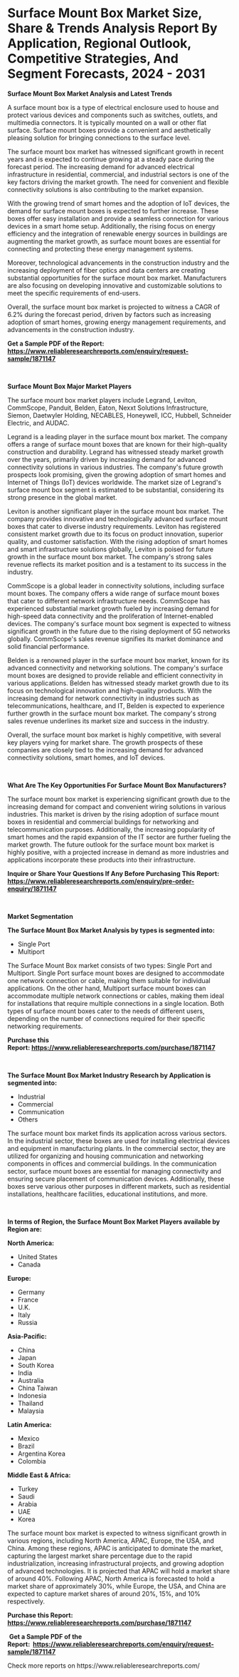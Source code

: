 <p><h1>Surface Mount Box Market Size, Share & Trends Analysis Report By Application, Regional Outlook, Competitive Strategies, And Segment Forecasts, 2024 - 2031</h1></p><p><strong>Surface Mount Box Market Analysis and Latest Trends</strong></p>
<p><p>A surface mount box is a type of electrical enclosure used to house and protect various devices and components such as switches, outlets, and multimedia connectors. It is typically mounted on a wall or other flat surface. Surface mount boxes provide a convenient and aesthetically pleasing solution for bringing connections to the surface level.</p><p>The surface mount box market has witnessed significant growth in recent years and is expected to continue growing at a steady pace during the forecast period. The increasing demand for advanced electrical infrastructure in residential, commercial, and industrial sectors is one of the key factors driving the market growth. The need for convenient and flexible connectivity solutions is also contributing to the market expansion.</p><p>With the growing trend of smart homes and the adoption of IoT devices, the demand for surface mount boxes is expected to further increase. These boxes offer easy installation and provide a seamless connection for various devices in a smart home setup. Additionally, the rising focus on energy efficiency and the integration of renewable energy sources in buildings are augmenting the market growth, as surface mount boxes are essential for connecting and protecting these energy management systems.</p><p>Moreover, technological advancements in the construction industry and the increasing deployment of fiber optics and data centers are creating substantial opportunities for the surface mount box market. Manufacturers are also focusing on developing innovative and customizable solutions to meet the specific requirements of end-users.</p><p>Overall, the surface mount box market is projected to witness a CAGR of 6.2% during the forecast period, driven by factors such as increasing adoption of smart homes, growing energy management requirements, and advancements in the construction industry.</p></p>
<p><strong>Get a Sample PDF of the Report:&nbsp; <a href="https://www.reliableresearchreports.com/enquiry/request-sample/1871147">https://www.reliableresearchreports.com/enquiry/request-sample/1871147</a></strong></p>
<p>&nbsp;</p>
<p><strong>Surface Mount Box Major Market Players</strong></p>
<p><p>The surface mount box market players include Legrand, Leviton, CommScope, Panduit, Belden, Eaton, Nexxt Solutions Infrastructure, Siemon, Daetwyler Holding, NECABLES, Honeywell, ICC, Hubbell, Schneider Electric, and AUDAC.</p><p>Legrand is a leading player in the surface mount box market. The company offers a range of surface mount boxes that are known for their high-quality construction and durability. Legrand has witnessed steady market growth over the years, primarily driven by increasing demand for advanced connectivity solutions in various industries. The company's future growth prospects look promising, given the growing adoption of smart homes and Internet of Things (IoT) devices worldwide. The market size of Legrand's surface mount box segment is estimated to be substantial, considering its strong presence in the global market.</p><p>Leviton is another significant player in the surface mount box market. The company provides innovative and technologically advanced surface mount boxes that cater to diverse industry requirements. Leviton has registered consistent market growth due to its focus on product innovation, superior quality, and customer satisfaction. With the rising adoption of smart homes and smart infrastructure solutions globally, Leviton is poised for future growth in the surface mount box market. The company's strong sales revenue reflects its market position and is a testament to its success in the industry.</p><p>CommScope is a global leader in connectivity solutions, including surface mount boxes. The company offers a wide range of surface mount boxes that cater to different network infrastructure needs. CommScope has experienced substantial market growth fueled by increasing demand for high-speed data connectivity and the proliferation of Internet-enabled devices. The company's surface mount box segment is expected to witness significant growth in the future due to the rising deployment of 5G networks globally. CommScope's sales revenue signifies its market dominance and solid financial performance.</p><p>Belden is a renowned player in the surface mount box market, known for its advanced connectivity and networking solutions. The company's surface mount boxes are designed to provide reliable and efficient connectivity in various applications. Belden has witnessed steady market growth due to its focus on technological innovation and high-quality products. With the increasing demand for network connectivity in industries such as telecommunications, healthcare, and IT, Belden is expected to experience further growth in the surface mount box market. The company's strong sales revenue underlines its market size and success in the industry.</p><p>Overall, the surface mount box market is highly competitive, with several key players vying for market share. The growth prospects of these companies are closely tied to the increasing demand for advanced connectivity solutions, smart homes, and IoT devices.</p></p>
<p>&nbsp;</p>
<p><strong>What Are The Key Opportunities For Surface Mount Box Manufacturers?</strong></p>
<p><p>The surface mount box market is experiencing significant growth due to the increasing demand for compact and convenient wiring solutions in various industries. This market is driven by the rising adoption of surface mount boxes in residential and commercial buildings for networking and telecommunication purposes. Additionally, the increasing popularity of smart homes and the rapid expansion of the IT sector are further fueling the market growth. The future outlook for the surface mount box market is highly positive, with a projected increase in demand as more industries and applications incorporate these products into their infrastructure.</p></p>
<p><strong>Inquire or Share Your Questions If Any Before Purchasing This Report: <a href="https://www.reliableresearchreports.com/enquiry/pre-order-enquiry/1871147">https://www.reliableresearchreports.com/enquiry/pre-order-enquiry/1871147</a></strong></p>
<p>&nbsp;</p>
<p><strong>Market Segmentation</strong></p>
<p><strong>The Surface Mount Box Market Analysis by types is segmented into:</strong></p>
<p><ul><li>Single Port</li><li>Multiport</li></ul></p>
<p><p>The Surface Mount Box market consists of two types: Single Port and Multiport. Single Port surface mount boxes are designed to accommodate one network connection or cable, making them suitable for individual applications. On the other hand, Multiport surface mount boxes can accommodate multiple network connections or cables, making them ideal for installations that require multiple connections in a single location. Both types of surface mount boxes cater to the needs of different users, depending on the number of connections required for their specific networking requirements.</p></p>
<p><strong>Purchase this Report:&nbsp;<a href="https://www.reliableresearchreports.com/purchase/1871147">https://www.reliableresearchreports.com/purchase/1871147</a></strong></p>
<p>&nbsp;</p>
<p><strong>The Surface Mount Box Market Industry Research by Application is segmented into:</strong></p>
<p><ul><li>Industrial</li><li>Commercial</li><li>Communication</li><li>Others</li></ul></p>
<p><p>The surface mount box market finds its application across various sectors. In the industrial sector, these boxes are used for installing electrical devices and equipment in manufacturing plants. In the commercial sector, they are utilized for organizing and housing communication and networking components in offices and commercial buildings. In the communication sector, surface mount boxes are essential for managing connectivity and ensuring secure placement of communication devices. Additionally, these boxes serve various other purposes in different markets, such as residential installations, healthcare facilities, educational institutions, and more.</p></p>
<p>&nbsp;</p>
<p><strong>In terms of Region, the Surface Mount Box Market Players available by Region are:</strong></p>
<p>
    <p> <strong> North America: </strong>
        <ul>
            <li>United States</li>
            <li>Canada</li>
        </ul>
        </p> 
    <p> <strong> Europe: </strong>
        <ul>
            <li>Germany</li>
            <li>France</li>
            <li>U.K.</li>
            <li>Italy</li>
            <li>Russia</li>
        </ul>
        </p> 
    <p> <strong> Asia-Pacific: </strong>
        <ul>
            <li>China</li>
            <li>Japan</li>
            <li>South Korea</li>
            <li>India</li>
            <li>Australia</li>
            <li>China Taiwan</li>
            <li>Indonesia</li>
            <li>Thailand</li>
            <li>Malaysia</li>
        </ul>
        </p> 
    <p> <strong> Latin America: </strong>
        <ul>
            <li>Mexico</li>
            <li>Brazil</li>
            <li>Argentina Korea</li>
            <li>Colombia</li>
        </ul>
        </p> 
    <p> <strong> Middle East & Africa: </strong>
        <ul>
            <li>Turkey</li>
            <li>Saudi</li>
            <li>Arabia</li>
            <li>UAE</li>
            <li>Korea</li>
        </ul>
    </p>
    </p>
<p><p>The surface mount box market is expected to witness significant growth in various regions, including North America, APAC, Europe, the USA, and China. Among these regions, APAC is anticipated to dominate the market, capturing the largest market share percentage due to the rapid industrialization, increasing infrastructural projects, and growing adoption of advanced technologies. It is projected that APAC will hold a market share of around 40%. Following APAC, North America is forecasted to hold a market share of approximately 30%, while Europe, the USA, and China are expected to capture market shares of around 20%, 15%, and 10% respectively.</p></p>
<p><strong>Purchase this Report: <a href="https://www.reliableresearchreports.com/purchase/1871147">https://www.reliableresearchreports.com/purchase/1871147</a></strong></p>
<p>&nbsp;<strong>Get a Sample PDF of the Report:&nbsp;&nbsp;<a href="https://www.reliableresearchreports.com/enquiry/request-sample/1871147">https://www.reliableresearchreports.com/enquiry/request-sample/1871147</a></strong></p>
<p><strong></strong></p>
<p>Check more reports on https://www.reliableresearchreports.com/</p>